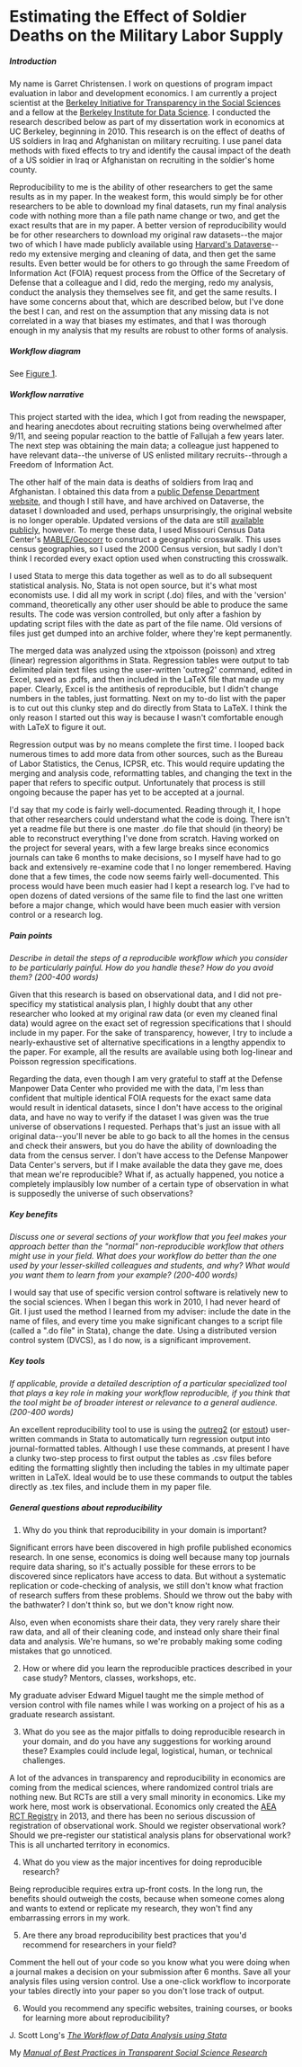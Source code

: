 Estimating the Effect of Soldier Deaths on the Military Labor Supply
====================================================================

##### Introduction

My name is Garret Christensen. I work on questions of program impact evaluation in labor and development economics. I am currently a project scientist at the [Berkeley Initiative for Transparency in the Social Sciences](http://bitss.org) and a fellow at the [Berkeley Institute for Data Science](http://bids.berkeley.edu). I conducted the research described below as part of my dissertation work in economics at UC Berkeley, beginning in 2010.  This research is on the effect of deaths of US soldiers in Iraq and Afghanistan on military recruiting. I use panel data methods with fixed effects to try and identify the causal impact of the death of a US soldier in Iraq or Afghanistan on recruiting in the soldier's home county.

Reproducibility to me is the ability of other researchers to get the same results as in my paper. In the weakest form, this would simply be for other researchers to be able to download my final datasets, run my final analysis code with nothing more than a file path name change or two, and get the exact results that are in my paper. A better version of reproducibility would be for other researchers to download my original raw datasets--the major two of which I have made publicly available using [Harvard's Dataverse](https://dataverse.harvard.edu/dataverse/garretchristensen)--redo my extensive merging and cleaning of data, and then get the same results. Even better would be for others to go through the same Freedom of Information Act (FOIA) request process from the Office of the Secretary of Defense that a colleague and I did, redo the merging, redo my analysis, conduct the analysis they themselves see fit, and get the same results.  I have some concerns about that, which are described below, but I've done the best I can, and rest on the assumption that any missing data is not correlated in a way that biases my estimates, and that I was thorough enough in my analysis that my results are robust to other forms of analysis. 

##### Workflow diagram

See [Figure 1](http://github.com/BIDS/ss-repro-case-public/case-studies/gchristensen.png).

##### Workflow narrative
This project started with the idea, which I got from reading the newspaper, and hearing anecdotes about recruiting stations being overwhelmed after 9/11, and seeing popular reaction to the battle of Fallujah a few years later. The next step was obtaining the main data; a colleague just happened to have relevant data--the universe of US enlisted military recruits--through a Freedom of Information Act.

The other half of the main data is deaths of soldiers from Iraq and Afghanistan. I obtained this data from a [public Defense Department website](http://siadapp.dmdc.osd.mil/personnel/CASUALTY/castop.htm), and though I still have, and have archived on Dataverse, the dataset I downloaded and used, perhaps unsurprisingly, the original website is no longer operable. Updated versions of the data are still [available publicly](https://www.dmdc.osd.mil/dcas/pages/casualties.xhtml), however. To merge these data, I used Missouri Census Data Center's [MABLE/Geocorr](http://mcdc.missouri.edu/websas/geocorr12.html) to construct a geographic crosswalk. This uses census geographies, so I used the 2000 Census version, but sadly I don't think I recorded every exact option used when constructing this crosswalk.

I used Stata to merge this data together as well as to do all subsequent statistical analysis. No, Stata is not open source, but it's what most economists use. I did all my work in script (.do) files, and with the 'version' command, theoretically any other user should be able to produce the same results.  The code was version controlled, but only after a fashion by updating script files with the date as part of the file name. Old versions of files just get dumped into an archive folder, where they're kept permanently.

The merged data was analyzed using the xtpoisson (poisson) and xtreg (linear) regression algorithms in Stata. Regression tables were output to tab delimited plain text files using the user-written 'outreg2' command, edited in Excel, saved as .pdfs, and then included in the LaTeX file that made up my paper. Clearly, Excel is the antithesis of reproducible, but I didn't change numbers in the tables, just formatting. Next on my to-do list with the paper is to cut out this clunky step and do directly from Stata to LaTeX. I think the only reason I started out this way is because I wasn't comfortable enough with LaTeX to figure it out.

Regression output was by no means complete the first time. I looped back numerous times to add more data from other sources, such as the Bureau of Labor Statistics, the Cenus, ICPSR, etc. This would require updating the merging and analysis code, reformatting tables, and changing the text in the paper that refers to specific output. Unfortunately that process is still ongoing because the paper has yet to be accepted at a journal.

I'd say that my code is fairly well-documented. Reading through it, I hope that other researchers could understand what the code is doing. There isn't yet a readme file but there is one master .do file that should (in theory) be able to reconstruct everything I've done from scratch. Having worked on the project for several years, with a few large breaks  since economics journals can take 6 months to make decisions, so I myself have had to go back and extensively re-examine code that I no longer remembered. Having done that a few times, the code now seems fairly well-documented. This process would have been much easier had I kept a research log. I've had to open dozens of dated versions of the same file to find the last one written before a major change, which would have been much easier with version control or a research log.

##### Pain points
*Describe in detail the steps of a reproducible workflow which you consider to be particularly painful. How do you handle these? How do you avoid them? (200-400 words)*

Given that this research is based on observational data, and I did not pre-specificy my statistical analysis plan, I highly doubt that any other researcher who looked at my original raw data (or even my cleaned final data) would agree on the exact set of regression specifications that I should include in my paper. For the sake of transparency, however, I try to include a nearly-exhaustive set of alternative specifications in a lengthy appendix to the paper. For example, all the results are available using both log-linear and Poisson regression specifications.

Regarding the data, even though I am very grateful to staff at the Defense Manpower Data Center who provided me with the data, I'm less than confident that multiple identical FOIA requests for the exact same data would result in identical datasets, since I don't have access to the original data, and have no way to verify if the dataset I was given was the true universe of observations I requested. Perhaps that's just an issue with all original data--you'll never be able to go back to all the homes in the census and check their answers, but you do have the ability of downloading the data from the census server. I don't have access to the Defense Manpower Data Center's servers, but if I make available the data they gave me, does that mean we're reproducible? What if, as actually happened, you notice a completely implausibly low number of a certain type of observation in what is supposedly the universe of such observations?

##### Key benefits
*Discuss one or several sections of your workflow that you feel makes your approach better than the "normal" non-reproducible workflow that others might use in your field. What does your workflow do better than the one used by your lesser-skilled colleagues and students, and why? What would you want them to learn from your example? (200-400 words)*

I would say that use of specific version control software is relatively new to the social sciences. When I began this work in 2010, I had never heard of Git. I just used the method I learned from my adviser: include the date in the name of files, and every time you make significant changes to a script file (called a ".do file" in Stata), change the date. Using a distributed version control system (DVCS), as I do now, is a significant improvement.  


##### Key tools
*If applicable, provide a detailed description of a particular specialized tool that plays a key role in making your workflow reproducible, if you think that the tool might be of broader interest or relevance to a general audience. (200-400 words)*

An excellent reproducibility tool to use is using the [outreg2](http://repec.org/bocode/o/outreg2.html) (or [estout](http://repec.org/bocode/e/estout/)) user-written commands in Stata to automatically turn regression output into journal-formatted tables. Although I use these commands, at present I have a clunky two-step process to first output the tables as .csv files before editing the formatting slightly then including the tables in my ultimate paper written in LaTeX. Ideal would be to use these commands to output the tables directly as .tex files, and include them in my paper file.

##### General questions about reproducibility

1) Why do you think that reproducibility in your domain is important?

Significant errors have been discovered in high profile published economics research. In one sense, economics is doing well because many top journals require data sharing, so it's actually possible for these errors to be discovered since replicators have access to data. But without a systematic replication or code-checking of analysis, we still don't know what fraction of research suffers from these problems. Should we throw out the baby with the bathwater? I don't think so, but we don't know right now.

Also, even when economists share their data, they very rarely share their raw data, and all of their cleaning code, and instead only share their final data and analysis. We're humans, so we're probably making some coding mistakes that go unnoticed.

2) How or where did you learn the reproducible practices described in your case study? Mentors, classes, workshops, etc.

My graduate adviser Edward Miguel taught me the simple method of version control with file names while I was working on a project of his as a graduate research assistant.

3) What do you see as the major pitfalls to doing reproducible research in your domain, and do you have any suggestions for working around these? Examples could include legal, logistical, human, or technical challenges.

A lot of the advances in transparency and reproducibility in economics are coming from the medical sciences, where randomized control trials are nothing new. But RCTs are still a very small minority in economics. Like my work here, most work is observational. Economics only created the [AEA RCT Registry](https://www.socialscienceregistry.org/) in 2013, and there has been no serious discussion of registration of observational work. Should we register observational work? Should we pre-register our statistical analysis plans for observational work? This is all uncharted territory in economics.   

4) What do you view as the major incentives for doing reproducible research?

Being reproducible requires extra up-front costs. In the long run, the benefits should outweigh the costs, because when someone comes along and wants to extend or replicate my research, they won't find any embarrassing errors in my work.

5) Are there any broad reproducibility best practices that you'd recommend for researchers in your field?

Comment the hell out of your code so you know what you were doing when a journal makes a decision on your submission after 6 months. Save all your analysis files using version control. Use a one-click workflow to incorporate your tables directly into your paper so you don't lose track of output.

6) Would you recommend any specific websites, training courses, or books for learning more about reproducibility?

J. Scott Long's [*The Workflow of Data Analysis using Stata*](http://www.indiana.edu/~jslsoc/web_workflow/wf_home.htm)

My [*Manual of Best Practices in Transparent Social Science Research*](https://github.com/garretchristensen/BestPracticesManual)

